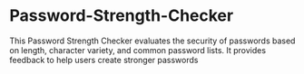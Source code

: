 # Password-Strength-Checker
This Password Strength Checker evaluates the security of passwords based on length, character variety, and common password lists. It provides feedback to help users create stronger passwords
